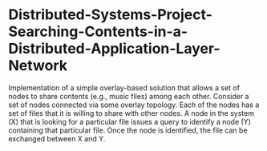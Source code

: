 # Distributed-Systems-Project-Searching-Contents-in-a-Distributed-Application-Layer-Network

Implementation of a simple overlay-based solution that allows a set of nodes to share contents (e.g., music files) among each other. Consider a set of nodes connected via some overlay topology. Each of the nodes has a set of files that it is willing to share with other nodes. A node in the system (X) that is looking for a particular file issues a query to identify a node (Y) containing that particular file. Once the node is identified, the file can be exchanged between X and Y.

